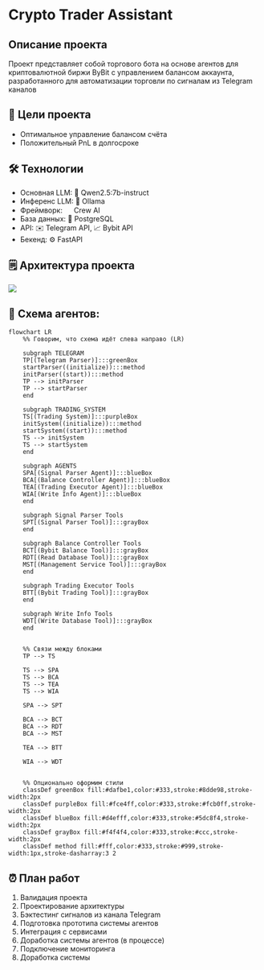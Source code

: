 # Crypto Trader Assistant

## Описание проекта 

Проект представляет собой торгового бота на основе агентов для криптовалютной биржи ByBit с управлением балансом аккаунта, разработанного для автоматизации торговли по сигналам из Telegram каналов

## 🎯 Цели проекта
- Оптимальное управление балансом счёта
- Положительный PnL в долгосроке


## 🛠 Технологии

- Основная LLM: 🧠 Qwen2.5:7b-instruct
- Инференс LLM: 🦙 Ollama
- Фреймворк:  <img src="https://i.imgur.com/0F5MqR8.png" width="15"> Crew AI
- База данных: 🐘 PostgreSQL
- API: ✉️ Telegram API, 📈 Bybit API
- Бекенд: ⚙ FastAPI

## 🗒 Архитектура проекта

<img src="https://i.imgur.com/hqNF2FD.png">

## 🤖 Схема агентов:

```mermaid
flowchart LR
    %% Говорим, что схема идёт слева направо (LR)
    
    subgraph TELEGRAM
    TP[(Telegram Parser)]:::greenBox
    startParser((initialize)):::method
    initParser((start)):::method
    TP --> initParser
    TP --> startParser
    end

    subgraph TRADING_SYSTEM
    TS[(Trading System)]:::purpleBox
    initSystem((initialize)):::method
    startSystem((start)):::method
    TS --> initSystem
    TS --> startSystem
    end

    subgraph AGENTS
    SPA[(Signal Parser Agent)]:::blueBox
    BCA[(Balance Controller Agent)]:::blueBox
    TEA[(Trading Executor Agent)]:::blueBox
    WIA[(Write Info Agent)]:::blueBox
    end

    subgraph Signal Parser Tools
    SPT[(Signal Parser Tool)]:::grayBox
    end

    subgraph Balance Controller Tools
    BCT[(Bybit Balance Tool)]:::grayBox
    RDT[(Read Database Tool)]:::grayBox
    MST[(Management Service Tool)]:::grayBox
    end

    subgraph Trading Executor Tools
    BTT[(Bybit Trading Tool)]:::grayBox
    end

    subgraph Write Info Tools
    WDT[(Write Database Tool)]:::grayBox
    end


    %% Связи между блоками
    TP --> TS

    TS --> SPA
    TS --> BCA
    TS --> TEA
    TS --> WIA

    SPA --> SPT

    BCA --> BCT
    BCA --> RDT
    BCA --> MST

    TEA --> BTT

    WIA --> WDT


    %% Опционально оформим стили
    classDef greenBox fill:#dafbe1,color:#333,stroke:#8dde98,stroke-width:2px
    classDef purpleBox fill:#fce4ff,color:#333,stroke:#fcb0ff,stroke-width:2px
    classDef blueBox fill:#d4efff,color:#333,stroke:#5dc8f4,stroke-width:2px
    classDef grayBox fill:#f4f4f4,color:#333,stroke:#ccc,stroke-width:2px
    classDef method fill:#fff,color:#333,stroke:#999,stroke-width:1px,stroke-dasharray:3 2
```


## ⏰ План работ

1) Валидация проекта
2) Проектирование архитектуры
3) Бэктестинг сигналов из канала Telegram
4) Подготовка прототипа системы агентов
5) Интеграция с сервисами
6) Доработка системы агентов (в процессе) 
7) Подключение мониторинга
8) Доработка системы

